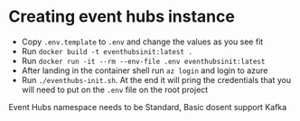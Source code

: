 # Creating event hubs instance

* Copy `.env.template` to `.env` and change the values as you see fit 
* Run `docker build -t eventhubsinit:latest .`
* Run `docker run -it --rm --env-file .env eventhubsinit:latest`
* After landing in the container shell run `az login` and login to azure
* Run `./eventhubs-init.sh`. At the end it will pring the credentials that you will need to put on the `.env` file on the root project

Event Hubs namespace needs to be Standard, Basic dosent support Kafka